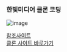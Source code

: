 ### 한빛미디어 클론 코딩
![image](https://github.com/user-attachments/assets/2b87cb77-209e-4612-ac20-68e2c42c88b3)

[참조사이트](https://m.hanbit.co.kr/)   
[클론 사이트 바로가기](https://kangkkaem.github.io/CopyProject1/ "강깸 클론코딩")
